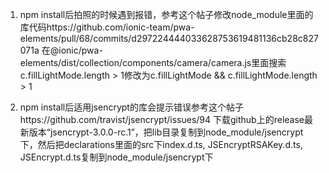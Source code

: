 1. npm install后拍照的时候遇到报错，参考这个帖子修改node_module里面的库代码https://github.com/ionic-team/pwa-elements/pull/68/commits/d297224444033628753619481136cb28c827071a
在@ionic/pwa-elements/dist/collection/components/camera/camera.js里面搜索c.fillLightMode.length > 1修改为c.fillLightMode && c.fillLightMode.length > 1

2. npm install后适用jsencrypt的库会提示错误参考这个帖子https://github.com/travist/jsencrypt/issues/94
下载github上的release最新版本“jsencrypt-3.0.0-rc.1”，把lib目录复制到node_module/jsencrypt下，然后把declarations里面的src下index.d.ts, JSEncryptRSAKey.d.ts, JSEncrypt.d.ts复制到node_module/jsencrypt下